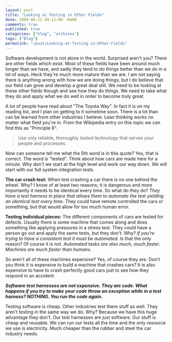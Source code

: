 ```yaml
---
layout: post
title: "Looking at Testing in Other Fields"
date: 2009-06-12 09:12:00 -0400
comments: true
published: true
categories: ["blog", "archives"]
tags: ["Blog"]
permalink: "/post/Looking-at-Testing-in-Other-Fields"
---
```

<!-- more -->

<p>Software development is not alone in the world. Surprised aren't you? There are other fields which exist. Most of these fields have been around much longer than we have, and sadly they tend to do things better than we do in a lot of ways. Heck they're much more mature than we are. I am not saying there is anything wrong with how we are doing things, but I do believe that our field can grow and develop a great deal still. We need to be looking at these other fields though and see how they do things. We need to take what they do and apply what we do well in order to become truly great.</p>
<p>A lot of people have read about "The Toyota Way". In fact it is on my reading list, and I plan on getting to it sometime soon. There is a lot than can be learned from other industries I believe. Lean thinking works no matter what field you're in. From the Wikipedia entry on this topic we can find this as "Principle 8".</p>
<blockquote>
<p>Use only reliable, thoroughly tested technology that serves your people and processes.</p>
</blockquote>
<p>Now can someone tell me what the 5th word is in this quote? Yes, that is correct. The word is "tested". Think about how cars are made here for a minute. Why don't we start at the high level and work our way down. We will start with our full system integration tests.</p>
<p><strong>The car crash test:</strong> When test crashing a car there is no one behind the wheel. Why? I know of at least two reasons; it is dangerous and more importantly it needs to be identical every time. So what do they do?<em> They have a test harness in place that allows them to automate the test yielding an identical test every time.</em> They could have remote controlled the cars or something, but that would allow for too much human error.</p>
<p><strong>Testing individual pieces:</strong> The different components of cars are tested for defects. Usually there is some machine that comes along and does something like applying pressures in a stress test. They could have a person go out and apply the same tests, but they don't. Why? <em>If you're trying to have a consistent test it must be automated. </em>Is that the only reason? Of course it is not. <em>Automated tasks are also much, much faster. Machines are much faster than humans.</em></p>
<p>So aren't all of these machines expensive? Yes, of course they are. Don't you think it is expensive to build a machine that crashes cars? It is also expensive to have to crash perfectly good cars just to see how they respond in an accident.</p>
<p><strong><em>Software test harnesses are not expensive. They are code. What happens if you try to make your code throw an exception while in a test harness? NOTHING. You run the code again.</em></strong></p>
<p>Testing software is cheap. Other industries test there stuff as well. They aren't testing in the same way we do. Why? Because we have this huge advantage they don't. Our test harnesses are just software. Our stuff is cheap and reusable. We can run our tests all the time and the only resource we use is electricity. Much cheaper than the rubber and steel the car industry needs.</p>
